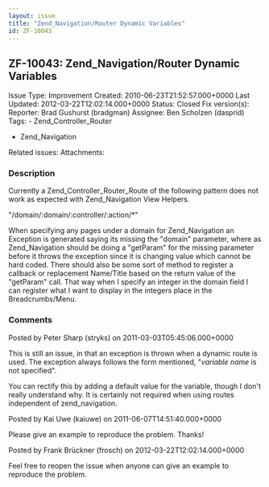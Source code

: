 ```yaml
---
layout: issue
title: "Zend_Navigation/Router Dynamic Variables"
id: ZF-10043
---
```


ZF-10043: Zend\_Navigation/Router Dynamic Variables
---------------------------------------------------

 Issue Type: Improvement Created: 2010-06-23T21:52:57.000+0000 Last Updated: 2012-03-22T12:02:14.000+0000 Status: Closed Fix version(s): 
 Reporter:  Brad Gushurst (bradgman)  Assignee:  Ben Scholzen (dasprid)  Tags: - Zend\_Controller\_Router
- Zend\_Navigation
 
 Related issues: 
 Attachments: 
### Description

Currently a Zend\_Controller\_Router\_Route of the following pattern does not work as expected with Zend\_Navigation View Helpers.

"/domain/:domain/:controller/:action/\*"

When specifying any pages under a domain for Zend\_Navigation an Exception is generated saying its missing the "domain" parameter, where as Zend\_Navigation should be doing a "getParam" for the missing parameter before it throws the exception since it is changing value which cannot be hard coded. There should also be some sort of method to register a callback or replacement Name/Title based on the return value of the "getParam" call. That way when I specify an integer in the domain field I can register what I want to display in the integers place in the Breadcrumbs/Menu.

 

 

### Comments

Posted by Peter Sharp (stryks) on 2011-03-03T05:45:06.000+0000

This is still an issue, in that an exception is thrown when a dynamic route is used. The exception always follows the form mentioned, "_variable name_ is not specified".

You can rectify this by adding a default value for the variable, though I don't really understand why. It is certainly not required when using routes independent of zend\_navigation.

 

 

Posted by Kai Uwe (kaiuwe) on 2011-06-07T14:51:40.000+0000

Please give an example to reproduce the problem. Thanks!

 

 

Posted by Frank Brückner (frosch) on 2012-03-22T12:02:14.000+0000

Feel free to reopen the issue when anyone can give an example to reproduce the problem.

 

 